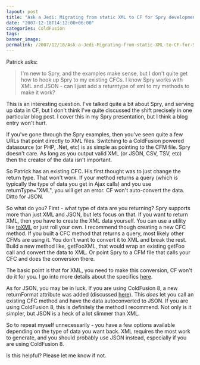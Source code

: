 ```yaml
---
layout: post
title: "Ask a Jedi: Migrating from static XML to CF for Spry development"
date: "2007-12-18T14:12:00+06:00"
categories: ColdFusion 
tags: 
banner_image: 
permalink: /2007/12/18/Ask-a-Jedi-Migrating-from-static-XML-to-CF-for-Spry-development
---
```


Patrick asks:

<blockquote>
I'm new to Spry, and the examples make sense, but I don't quite get how to hook up Spry to my existing CFCs. I know Spry works with XML and JSON - can I just add a returntype of xml to my methods to make it work?
</blockquote>
<!--more-->
This is an interesting question. I've talked quite a bit about Spry, and serving up data in CF, but I don't think I've quite discussed the shift precisely in one particular blog post. I cover this in my Spry presentation, but I think a blog entry won't hurt. 

If you've gone through the Spry examples, then you've seen quite a few URLs that point directly to XML files. Switching to a ColdFusion powered datasource (or PHP, .Net, etc) is as simple as pointing to the CFM file. Spry doesn't care. As long as you output valid XML (or JSON, CSV, TSV, etc) then the creator of the data isn't important. 

So Patrick has an existing CFC. His first thought was to just change the return type. That won't work. If your method returns a query (which is typically the type of data you get in Ajax calls) and you use returnType="XML", you will get an error. CF won't auto-convert the data. Ditto for JSON. 

So what do you? First - what type of data are you returning? Spry supports more than just XML and JSON, but lets focus on that. If you want to return XML, then you have to create the XML data yourself. You can use a utility like <a href="http://www.raymondcamden.com/projects/toxml/">toXML</a> or just roll your own. I recommend though creating a new CFC method. If you built a CFC method that returns a query, most likely other CFMs are using it. You don't want to convert it to XML and break the rest. Build a new method like, getFooXML, that would wrap an existing getFoo call and convert the data to XML. Or point Spry to a CFM file that calls your CFC and does the conversion there.

The basic point is that for XML, you need to make this conversion, CF won't do it for you. I go into more details about the specifics <a href="http://www.coldfusionjedi.com/index.cfm/2007/2/8/Returning-XML-in-ColdFusion-for-AJAX">here</a>. 

As for JSON, you may be in luck. If you are using ColdFusion 8, a new returnFormat attribute was added (discussed <a href="http://www.coldfusionjedi.com/index.cfm/2007/7/5/ColdFusion-8--Return-Format-for-ColdFusion-Components">here</a>). This <i>does</i> let you call an existing CFC method and have the data autoconverted to JSON. If you are using ColdFusion 8, this is definitely the method I recommend. Not only is it simpler, but JSON is a heck of a lot slimmer than XML.

So to repeat myself unnecessarily - you have a few options available depending on the type of data you want back. XML requires the most work to generate, and you should probably use JSON instead, especially if you are using ColdFusion 8.

Is this helpful? Please let me know if not.